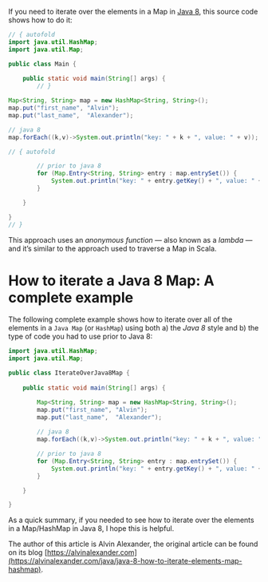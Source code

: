 If you need to iterate over the elements in a Map in [Java 8](http://www.oracle.com/technetwork/java/javase/8-whats-new-2157071.html), this source code shows how to do it:

```java runnable
// { autofold
import java.util.HashMap;
import java.util.Map;

public class Main {
    
    public static void main(String[] args) {
        // }

Map<String, String> map = new HashMap<String, String>();
map.put("first_name", "Alvin");
map.put("last_name",  "Alexander");

// java 8
map.forEach((k,v)->System.out.println("key: " + k + ", value: " + v));

// { autofold

        // prior to java 8
        for (Map.Entry<String, String> entry : map.entrySet()) {
            System.out.println("key: " + entry.getKey() + ", value: " + entry.getValue());
        }

    }

}
// }
```
This approach uses an _anonymous function_ — also known as a _lambda_ — and it’s similar to the approach used to traverse a Map in Scala.

# How to iterate a Java 8 Map: A complete example
The following complete example shows how to iterate over all of the elements in a `Java Map` (or `HashMap`) using both a) the _Java 8_ style and b) the type of code you had to use prior to Java 8:

```java runnable
import java.util.HashMap;
import java.util.Map;

public class IterateOverJava8Map {
    
    public static void main(String[] args) {

        Map<String, String> map = new HashMap<String, String>();
        map.put("first_name", "Alvin");
        map.put("last_name",  "Alexander");
        
        // java 8
        map.forEach((k,v)->System.out.println("key: " + k + ", value: " + v));

        // prior to java 8
        for (Map.Entry<String, String> entry : map.entrySet()) {
            System.out.println("key: " + entry.getKey() + ", value: " + entry.getValue());
        }

    }

}
```

As a quick summary, if you needed to see how to iterate over the elements in a Map/HashMap in Java 8, I hope this is helpful.

The author of this article is Alvin Alexander, the original article can be found on its blog [https://alvinalexander.com](https://alvinalexander.com/java/java-8-how-to-iterate-elements-map-hashmap).

